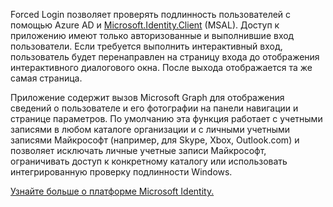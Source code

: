 ﻿Forced Login позволяет проверять подлинность пользователей с помощью Azure AD и [Microsoft.Identity.Client](https://www.nuget.org/packages/Microsoft.Identity.Client) (MSAL).
Доступ к приложению имеют только авторизованные и выполнившие вход пользователи. Если требуется выполнить интерактивный вход, пользователь будет перенаправлен на страницу входа до отображения интерактивного диалогового окна. После выхода отображается та же самая страница.

Приложение содержит вызов Microsoft Graph для отображения сведений о пользователе и его фотографии на панели навигации и странице параметров.  По умолчанию эта функция работает с учетными записями в любом каталоге организации и с личными учетными записями Майкрософт (например, для Skype, Xbox, Outlook.com) и позволяет исключать личные учетные записи Майкрософт, ограничивать доступ к конкретному каталогу или использовать интегрированную проверку подлинности Windows.

[Узнайте больше о платформе Microsoft Identity.](https://docs.microsoft.com/azure/active-directory/develop/v2-overview)
